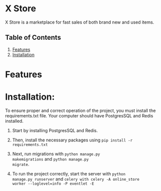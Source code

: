 # X Store

X Store is a marketplace for fast sales of both brand new and used items.

## Table of Contents

1. [Features](#features)
2. [Installation](#installation)


# Features


# Installation:

To ensure proper and correct operation of the project, you must install the requirements.txt file. Your computer should have PostgresSQL and Redis installed.

1. Start by installing PostgresSQL and Redis.

2. Then, install the necessary packages using <code>pip install -r requirements.txt</code>

3. Next, run migrations with <code>python manage.py makemigrations</code> and <code>python manage.py migrate</code>.

4. To run the project correctly, start the server with <code>python manage.py runserver</code> and <code>celery with celery -A online_store worker --loglevel=info -P eventlet -E</code>